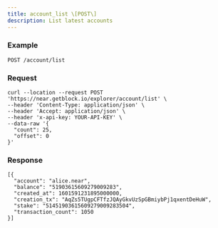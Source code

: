 ```yaml
---
title: account_list \[POST\]
description: List latest accounts
---
```


### Example

```POST /account/list```

### Request

```
curl --location --request POST 'https://near.getblock.io/explorer/account/list' \
--header 'Content-Type: application/json' \
--header 'Accept: application/json' \
--header 'x-api-key: YOUR-API-KEY' \
--data-raw '{
  "count": 25,
  "offset": 0
}'
```

### Response

```
[{
  "account": "alice.near",
  "balance": "51903615609279009283",
  "created_at": 1601591231895000000,
  "creation_tx": "AqZs5TUgpCFTfzJQAyGkvUzSpGBmiybPj1qxentDeHuW",
  "stake": "51451903615609279009283504",
  "transaction_count": 1050
}]
```

